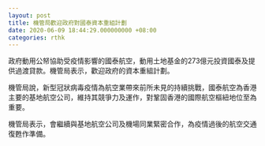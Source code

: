 ```yaml
---
layout: post
title: 機管局歡迎政府對國泰資本重組計劃
date: 2020-06-09 18:44:29.000000000 +08:00
categories: rthk
---
```


政府動用公帑協助受疫情影響的國泰航空，動用土地基金的273億元投資國泰及提供過渡貸款。機管局表示，歡迎政府的資本重組計劃。

機管局說，新型冠狀病毒疫情為航空業帶來前所未見的持續挑戰，國泰航空為香港主要的基地航空公司，維持其競爭力及運作，對鞏固香港的國際航空樞紐地位至為重要。

機管局表示，會繼續與基地航空公司及機場同業緊密合作，為疫情過後的航空交通復甦作準備。
